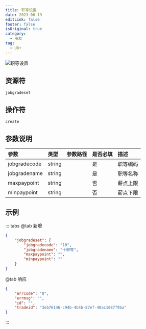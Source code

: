 ```yaml
---
title: 职等设置
date: 2023-06-19
editLink: false
footer: false
isOriginal: true
category:
  - 用友
tag:
  - U8+
---
```


![职等设置](https://nas.ilyl.life:8092/yonyou/u8/jobgradeset.gif)

## 资源符

`jobgradeset`
  
## 操作符

`create`

## 参数说明

|参数|类型|参数路径|是否必填|描述|
|:-|:-|:-|:-|:-|
|jobgradecode|string||是|职等编码|
|jobgradename|string||是|职等名称|
|maxpaypoint|string||否|薪点上限|
|minpaypoint|string||否|薪点下限|

## 示例

::: tabs
@tab 新增

```json
{
    "jobgradeset": {
        "jobgradecode": "10",
        "jobgradename": "十职等",
        "maxpaypoint": "",
        "minpaypoint": ""
    }
}
```

@tab 响应

```json
{
    "errcode": "0",
    "errmsg": "",
    "id": "",
    "tradeid": "3eb76146-c94b-4b4b-87ef-40ac1087f9ba"
}
```

:::
